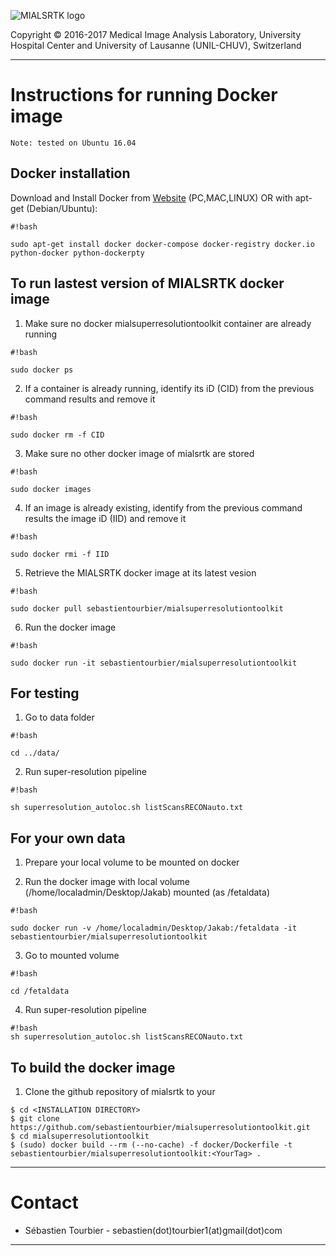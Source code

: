 ![MIALSRTK logo](https://cloud.githubusercontent.com/assets/22279770/24004342/5e78836a-0a66-11e7-8b7d-058961cfe8e8.png)

Copyright © 2016-2017 Medical Image Analysis Laboratory, University Hospital Center and University of Lausanne (UNIL-CHUV), Switzerland 

---

# Instructions for running Docker image #

```
Note: tested on Ubuntu 16.04

```
## Docker installation
Download and Install Docker from [Website](https://www.docker.com/get-docker) (PC,MAC,LINUX) OR with apt-get (Debian/Ubuntu):

```
#!bash

sudo apt-get install docker docker-compose docker-registry docker.io python-docker python-dockerpty

```
## To run lastest version of MIALSRTK docker  image 

1) Make sure no docker mialsuperresolutiontoolkit container are already running

```
#!bash

sudo docker ps

```
2) If a container is already running, identify its iD (CID) from the previous command results and remove it

```
#!bash

sudo docker rm -f CID

```
3) Make sure no other docker image of mialsrtk are stored

```
#!bash

sudo docker images

```
4) If an image is already existing, identify from the previous command results the image iD (IID) and remove it

```
#!bash

sudo docker rmi -f IID

```
5) Retrieve the MIALSRTK docker image at its latest vesion

```
#!bash

sudo docker pull sebastientourbier/mialsuperresolutiontoolkit

```
6) Run the docker image

```
#!bash

sudo docker run -it sebastientourbier/mialsuperresolutiontoolkit

```
## For testing

1) Go to data folder

```
#!bash

cd ../data/

```
2) Run super-resolution pipeline

```
#!bash

sh superresolution_autoloc.sh listScansRECONauto.txt

```
## For your own data

1) Prepare your local volume to be mounted on docker

2) Run the docker image with local volume (/home/localadmin/Desktop/Jakab) mounted (as /fetaldata) 

```
#!bash

sudo docker run -v /home/localadmin/Desktop/Jakab:/fetaldata -it sebastientourbier/mialsuperresolutiontoolkit

```
3) Go to mounted volume

```
#!bash

cd /fetaldata

```
4) Run super-resolution pipeline

```
#!bash
sh superresolution_autoloc.sh listScansRECONauto.txt

```

## To build the docker image 

1) Clone the github repository of mialsrtk to your <INSTALLATION DIRECTORY>
```console
$ cd <INSTALLATION DIRECTORY>
$ git clone https://github.com/sebastientourbier/mialsuperresolutiontoolkit.git
$ cd mialsuperresolutiontoolkit
$ (sudo) docker build --rm (--no-cache) -f docker/Dockerfile -t sebastientourbier/mialsuperresolutiontoolkit:<YourTag> .
```
---


# Contact #

* Sébastien Tourbier - sebastien(dot)tourbier1(at)gmail(dot)com

---

